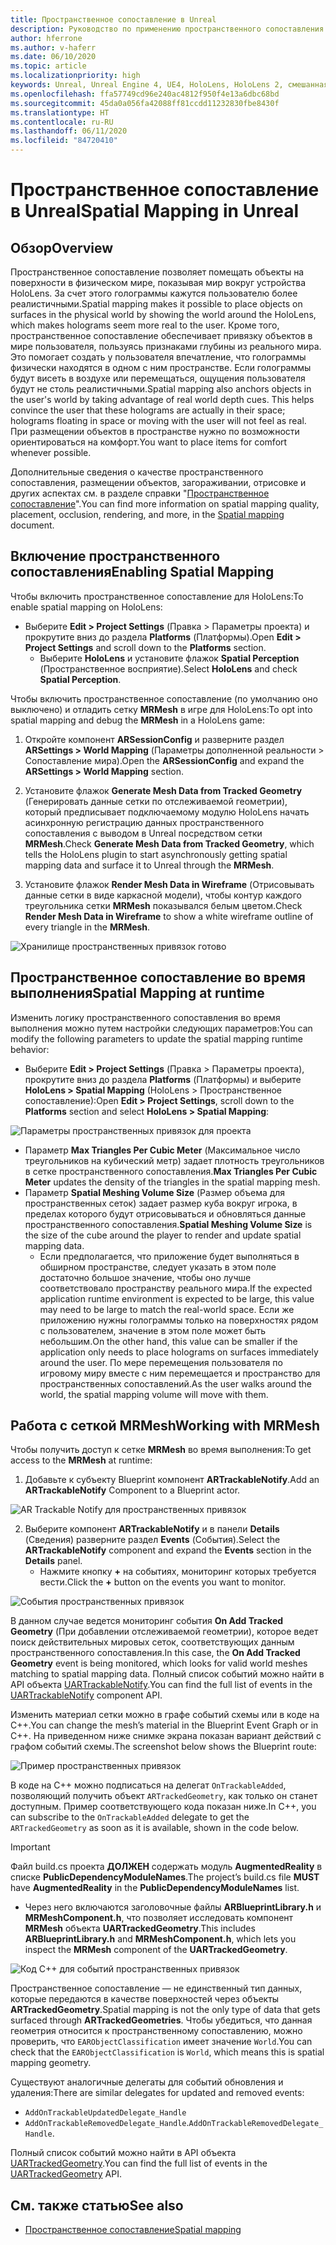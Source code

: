 ```yaml
---
title: Пространственное сопоставление в Unreal
description: Руководство по применению пространственного сопоставления в Unreal
author: hferrone
ms.author: v-haferr
ms.date: 06/10/2020
ms.topic: article
ms.localizationpriority: high
keywords: Unreal, Unreal Engine 4, UE4, HoloLens, HoloLens 2, смешанная реальность, разработка, функции, документация, руководства, голограммы, пространственное сопоставление
ms.openlocfilehash: ffa57749cd96e240ac4812f950f4e13a6dbc68bd
ms.sourcegitcommit: 45da0a056fa42088ff81ccdd11232830fbe8430f
ms.translationtype: HT
ms.contentlocale: ru-RU
ms.lasthandoff: 06/11/2020
ms.locfileid: "84720410"
---
```

# <a name="spatial-mapping-in-unreal"></a><span data-ttu-id="f988f-104">Пространственное сопоставление в Unreal</span><span class="sxs-lookup"><span data-stu-id="f988f-104">Spatial Mapping in Unreal</span></span>

## <a name="overview"></a><span data-ttu-id="f988f-105">Обзор</span><span class="sxs-lookup"><span data-stu-id="f988f-105">Overview</span></span>
<span data-ttu-id="f988f-106">Пространственное сопоставление позволяет помещать объекты на поверхности в физическом мире, показывая мир вокруг устройства HoloLens. За счет этого голограммы кажутся пользователю более реалистичными.</span><span class="sxs-lookup"><span data-stu-id="f988f-106">Spatial mapping makes it possible to place objects on surfaces in the physical world by showing the world around the HoloLens, which makes holograms seem more real to the user.</span></span> <span data-ttu-id="f988f-107">Кроме того, пространственное сопоставление обеспечивает привязку объектов в мире пользователя, пользуясь признаками глубины из реального мира. Это помогает создать у пользователя впечатление, что голограммы физически находятся в одном с ним пространстве. Если голограммы будут висеть в воздухе или перемещаться, ощущения пользователя будут не столь реалистичными.</span><span class="sxs-lookup"><span data-stu-id="f988f-107">Spatial mapping also anchors objects in the user's world by taking advantage of real world depth cues. This helps convince the user that these holograms are actually in their space; holograms floating in space or moving with the user will not feel as real.</span></span> <span data-ttu-id="f988f-108">При размещении объектов в пространстве нужно по возможности ориентироваться на комфорт.</span><span class="sxs-lookup"><span data-stu-id="f988f-108">You want to place items for comfort whenever possible.</span></span>

<span data-ttu-id="f988f-109">Дополнительные сведения о качестве пространственного сопоставления, размещении объектов, загораживании, отрисовке и других аспектах см. в разделе справки "[Пространственное сопоставление](spatial-mapping.md)".</span><span class="sxs-lookup"><span data-stu-id="f988f-109">You can find more information on spatial mapping quality, placement, occlusion, rendering, and more, in the [Spatial mapping](spatial-mapping.md) document.</span></span>

## <a name="enabling-spatial-mapping"></a><span data-ttu-id="f988f-110">Включение пространственного сопоставления</span><span class="sxs-lookup"><span data-stu-id="f988f-110">Enabling Spatial Mapping</span></span>

<span data-ttu-id="f988f-111">Чтобы включить пространственное сопоставление для HoloLens:</span><span class="sxs-lookup"><span data-stu-id="f988f-111">To enable spatial mapping on HoloLens:</span></span>
- <span data-ttu-id="f988f-112">Выберите **Edit > Project Settings** (Правка > Параметры проекта) и прокрутите вниз до раздела **Platforms** (Платформы).</span><span class="sxs-lookup"><span data-stu-id="f988f-112">Open **Edit > Project Settings** and scroll down to the **Platforms** section.</span></span>    
    + <span data-ttu-id="f988f-113">Выберите **HoloLens** и установите флажок **Spatial Perception** (Пространственное восприятие).</span><span class="sxs-lookup"><span data-stu-id="f988f-113">Select **HoloLens** and check **Spatial Perception**.</span></span>

<span data-ttu-id="f988f-114">Чтобы включить пространственное сопоставление (по умолчанию оно выключено) и отладить сетку **MRMesh** в игре для HoloLens:</span><span class="sxs-lookup"><span data-stu-id="f988f-114">To opt into spatial mapping and debug the **MRMesh** in a HoloLens game:</span></span>
1. <span data-ttu-id="f988f-115">Откройте компонент **ARSessionConfig** и разверните раздел **ARSettings > World Mapping** (Параметры дополненной реальности > Сопоставление мира).</span><span class="sxs-lookup"><span data-stu-id="f988f-115">Open the **ARSessionConfig** and expand the **ARSettings > World Mapping** section.</span></span> 

2. <span data-ttu-id="f988f-116">Установите флажок **Generate Mesh Data from Tracked Geometry** (Генерировать данные сетки по отслеживаемой геометрии), который предписывает подключаемому модулю HoloLens начать асинхронную регистрацию данных пространственного сопоставления с выводом в Unreal посредством сетки **MRMesh**.</span><span class="sxs-lookup"><span data-stu-id="f988f-116">Check **Generate Mesh Data from Tracked Geometry**, which tells the HoloLens plugin to start asynchronously getting spatial mapping data and surface it to Unreal through the **MRMesh**.</span></span> 
3. <span data-ttu-id="f988f-117">Установите флажок **Render Mesh Data in Wireframe** (Отрисовывать данные сетки в виде каркасной модели), чтобы контур каждого треугольника сетки **MRMesh** показывался белым цветом.</span><span class="sxs-lookup"><span data-stu-id="f988f-117">Check **Render Mesh Data in Wireframe** to show a white wireframe outline of every triangle in the **MRMesh**.</span></span> 

![Хранилище пространственных привязок готово](images/unreal-spatialmapping-arsettings.PNG)


## <a name="spatial-mapping-at-runtime"></a><span data-ttu-id="f988f-119">Пространственное сопоставление во время выполнения</span><span class="sxs-lookup"><span data-stu-id="f988f-119">Spatial Mapping at runtime</span></span>
<span data-ttu-id="f988f-120">Изменить логику пространственного сопоставления во время выполнения можно путем настройки следующих параметров:</span><span class="sxs-lookup"><span data-stu-id="f988f-120">You can modify the following parameters to update the spatial mapping runtime behavior:</span></span>

- <span data-ttu-id="f988f-121">Выберите **Edit > Project Settings** (Правка > Параметры проекта), прокрутите вниз до раздела **Platforms** (Платформы) и выберите **HoloLens > Spatial Mapping** (HoloLens > Пространственное сопоставление):</span><span class="sxs-lookup"><span data-stu-id="f988f-121">Open **Edit > Project Settings**, scroll down to the **Platforms** section and select **HoloLens > Spatial Mapping**:</span></span> 

![Параметры пространственных привязок для проекта](images/unreal-spatialmapping-projectsettings.PNG)

- <span data-ttu-id="f988f-123">Параметр **Max Triangles Per Cubic Meter** (Максимальное число треугольников на кубический метр) задает плотность треугольников в сетке пространственного сопоставления.</span><span class="sxs-lookup"><span data-stu-id="f988f-123">**Max Triangles Per Cubic Meter** updates the density of the triangles in the spatial mapping mesh.</span></span>  
- <span data-ttu-id="f988f-124">Параметр **Spatial Meshing Volume Size** (Размер объема для пространственных сеток) задает размер куба вокруг игрока, в пределах которого будут отрисовываться и обновляться данные пространственного сопоставления.</span><span class="sxs-lookup"><span data-stu-id="f988f-124">**Spatial Meshing Volume Size** is the size of the cube around the player to render and update spatial mapping data.</span></span>  
    + <span data-ttu-id="f988f-125">Если предполагается, что приложение будет выполняться в обширном пространстве, следует указать в этом поле достаточно большое значение, чтобы оно лучше соответствовало пространству реального мира.</span><span class="sxs-lookup"><span data-stu-id="f988f-125">If the expected application runtime environment is expected to be large, this value may need to be large to match the real-world space.</span></span>  <span data-ttu-id="f988f-126">Если же приложению нужны голограммы только на поверхностях рядом с пользователем, значение в этом поле может быть небольшим.</span><span class="sxs-lookup"><span data-stu-id="f988f-126">On the other hand, this value can be smaller if the application only needs to place holograms on surfaces immediately around the user.</span></span> <span data-ttu-id="f988f-127">По мере перемещения пользователя по игровому миру вместе с ним перемещается и пространство для пространственных сопоставлений.</span><span class="sxs-lookup"><span data-stu-id="f988f-127">As the user walks around the world, the spatial mapping volume will move with them.</span></span> 

## <a name="working-with-mrmesh"></a><span data-ttu-id="f988f-128">Работа с сеткой MRMesh</span><span class="sxs-lookup"><span data-stu-id="f988f-128">Working with MRMesh</span></span>
<span data-ttu-id="f988f-129">Чтобы получить доступ к сетке **MRMesh** во время выполнения:</span><span class="sxs-lookup"><span data-stu-id="f988f-129">To get access to the **MRMesh** at runtime:</span></span>
1. <span data-ttu-id="f988f-130">Добавьте к субъекту Blueprint компонент **ARTrackableNotify**.</span><span class="sxs-lookup"><span data-stu-id="f988f-130">Add an **ARTrackableNotify** Component to a Blueprint actor.</span></span> 

![AR Trackable Notify для пространственных привязок](images/unreal-spatialmapping-artrackablenotify.PNG)

2. <span data-ttu-id="f988f-132">Выберите компонент **ARTrackableNotify** и в панели **Details** (Сведения) разверните раздел **Events** (События).</span><span class="sxs-lookup"><span data-stu-id="f988f-132">Select the **ARTrackableNotify** component and expand the **Events** section in the **Details** panel.</span></span> 
    - <span data-ttu-id="f988f-133">Нажмите кнопку **+** на событиях, мониторинг которых требуется вести.</span><span class="sxs-lookup"><span data-stu-id="f988f-133">Click the **+** button on the events you want to monitor.</span></span> 

![События пространственных привязок](images/unreal-spatialmapping-events.PNG)

<span data-ttu-id="f988f-135">В данном случае ведется мониторинг события **On Add Tracked Geometry** (При добавлении отслеживаемой геометрии), которое ведет поиск действительных мировых сеток, соответствующих данным пространственного сопоставления.</span><span class="sxs-lookup"><span data-stu-id="f988f-135">In this case, the **On Add Tracked Geometry** event is being monitored, which looks for valid world meshes matching to spatial mapping data.</span></span> <span data-ttu-id="f988f-136">Полный список событий можно найти в API объекта [UARTrackableNotify](https://docs.unrealengine.com/API/Runtime/AugmentedReality/UARTrackableNotifyComponent/index.html).</span><span class="sxs-lookup"><span data-stu-id="f988f-136">You can find the full list of events in the [UARTrackableNotify](https://docs.unrealengine.com/API/Runtime/AugmentedReality/UARTrackableNotifyComponent/index.html) component API.</span></span> 

<span data-ttu-id="f988f-137">Изменить материал сетки можно в графе событий схемы или в коде на C++.</span><span class="sxs-lookup"><span data-stu-id="f988f-137">You can change the mesh’s material in the Blueprint Event Graph or in C++.</span></span> <span data-ttu-id="f988f-138">На приведенном ниже снимке экрана показан вариант действий с графом событий схемы.</span><span class="sxs-lookup"><span data-stu-id="f988f-138">The screenshot below shows the Blueprint route:</span></span> 

![Пример пространственных привязок](images/unreal-spatialmapping-example.PNG)

<span data-ttu-id="f988f-140">В коде на C++ можно подписаться на делегат `OnTrackableAdded`, позволяющий получить объект `ARTrackedGeometry`, как только он станет доступным. Пример соответствующего кода показан ниже.</span><span class="sxs-lookup"><span data-stu-id="f988f-140">In C++, you can subscribe to the `OnTrackableAdded` delegate to get the `ARTrackedGeometry` as soon as it is available, shown in the code below.</span></span> 

> [!IMPORTANT]
> <span data-ttu-id="f988f-141">Файл build.cs проекта **ДОЛЖЕН** содержать модуль **AugmentedReality** в списке **PublicDependencyModuleNames**.</span><span class="sxs-lookup"><span data-stu-id="f988f-141">The project’s build.cs file **MUST** have **AugmentedReality** in the **PublicDependencyModuleNames** list.</span></span>
> - <span data-ttu-id="f988f-142">Через него включаются заголовочные файлы **ARBlueprintLibrary.h** и **MRMeshComponent.h**, что позволяет исследовать компонент **MRMesh** объекта **UARTrackedGeometry**.</span><span class="sxs-lookup"><span data-stu-id="f988f-142">This includes **ARBlueprintLibrary.h** and **MRMeshComponent.h**, which lets you inspect the **MRMesh** component of the **UARTrackedGeometry**.</span></span> 

![Код C++ для событий пространственных привязок](images/unreal-spatialmapping-examplecode.PNG)

<span data-ttu-id="f988f-144">Пространственное сопоставление — не единственный тип данных, которые передаются в качестве поверхностей через объекты **ARTrackedGeometry**.</span><span class="sxs-lookup"><span data-stu-id="f988f-144">Spatial mapping is not the only type of data that gets surfaced through **ARTrackedGeometries**.</span></span> <span data-ttu-id="f988f-145">Чтобы убедиться, что данная геометрия относится к пространственному сопоставлению, можно проверить, что `EARObjectClassification` имеет значение `World`.</span><span class="sxs-lookup"><span data-stu-id="f988f-145">You can check that the `EARObjectClassification` is `World`, which means this is spatial mapping geometry.</span></span> 

<span data-ttu-id="f988f-146">Существуют аналогичные делегаты для событий обновления и удаления:</span><span class="sxs-lookup"><span data-stu-id="f988f-146">There are similar delegates for updated and removed events:</span></span> 
- `AddOnTrackableUpdatedDelegate_Handle` 
- <span data-ttu-id="f988f-147">`AddOnTrackableRemovedDelegate_Handle`.</span><span class="sxs-lookup"><span data-stu-id="f988f-147">`AddOnTrackableRemovedDelegate_Handle`.</span></span> 

<span data-ttu-id="f988f-148">Полный список событий можно найти в API объекта [UARTrackedGeometry](https://docs.unrealengine.com/API/Runtime/AugmentedReality/UARTrackedGeometry/index.html).</span><span class="sxs-lookup"><span data-stu-id="f988f-148">You can find the full list of events in the [UARTrackedGeometry](https://docs.unrealengine.com/API/Runtime/AugmentedReality/UARTrackedGeometry/index.html) API.</span></span>

## <a name="see-also"></a><span data-ttu-id="f988f-149">См. также статью</span><span class="sxs-lookup"><span data-stu-id="f988f-149">See also</span></span>
* [<span data-ttu-id="f988f-150">Пространственное сопоставление</span><span class="sxs-lookup"><span data-stu-id="f988f-150">Spatial mapping</span></span>](spatial-mapping.md)
